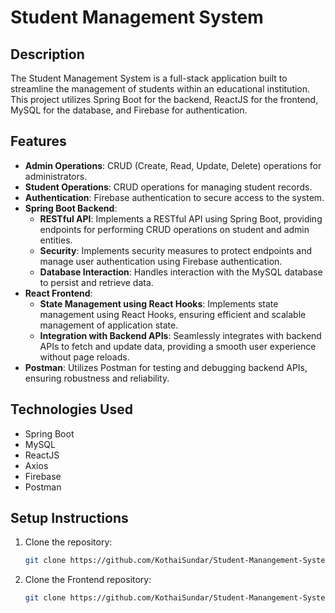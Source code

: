 # Student Management System

## Description
The Student Management System is a full-stack application built to streamline the management of students within an educational institution.
This project utilizes Spring Boot for the backend, ReactJS for the frontend, MySQL for the database, and Firebase for authentication.

## Features
- **Admin Operations**: CRUD (Create, Read, Update, Delete) operations for administrators.
- **Student Operations**: CRUD operations for managing student records.
- **Authentication**: Firebase authentication to secure access to the system.
- **Spring Boot Backend**:
  - **RESTful API**: Implements a RESTful API using Spring Boot, providing endpoints for performing CRUD operations on student and admin entities.
  - **Security**: Implements security measures to protect endpoints and manage user authentication using Firebase authentication.
  - **Database Interaction**: Handles interaction with the MySQL database to persist and retrieve data.
- **React Frontend**:
  - **State Management using React Hooks**: Implements state management using React Hooks, ensuring efficient and scalable management of application state.
  - **Integration with Backend APIs**: Seamlessly integrates with backend APIs to fetch and update data, providing a smooth user experience without page reloads.
- **Postman**: Utilizes Postman for testing and debugging backend APIs, ensuring robustness and reliability.







## Technologies Used
- Spring Boot
- MySQL
- ReactJS
- Axios
- Firebase
- Postman

## Setup Instructions
1. Clone the repository:
   ```bash
   git clone https://github.com/KothaiSundar/Student-Manangement-System-BackEnd.git

2. Clone the Frontend repository:
   ```bash
   git clone https://github.com/KothaiSundar/Student-Manangement-System-FrontEnd.git
